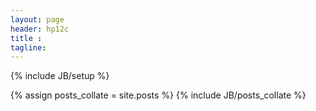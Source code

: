 ```yaml
---
layout: page
header: hp12c
title : 
tagline: 
---
```

{% include JB/setup %}

<div>
{% assign posts_collate = site.posts %}
{% include JB/posts_collate %}
</div>

